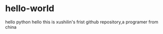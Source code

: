 # hello-world
hello python
hello this is xushilin's frist github repository,a  programer from china 
